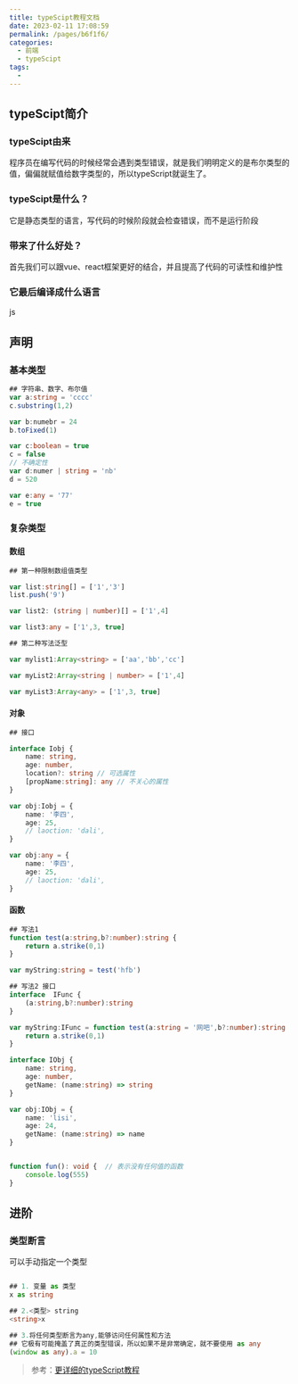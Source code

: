 ```yaml
---
title: typeScipt教程文档
date: 2023-02-11 17:08:59
permalink: /pages/b6f1f6/
categories: 
  - 前端
  - typeScipt
tags: 
  - 
---
```


## typeScipt简介

### typeScipt由来
程序员在编写代码的时候经常会遇到类型错误，就是我们明明定义的是布尔类型的值，偏偏就赋值给数字类型的，所以typeScript就诞生了。
### typeScipt是什么？
它是静态类型的语言，写代码的时候阶段就会检查错误，而不是运行阶段
### 带来了什么好处？
首先我们可以跟vue、react框架更好的结合，并且提高了代码的可读性和维护性
### 它最后编译成什么语言
js

## 声明
### 基本类型
```typescript
## 字符串、数字、布尔值
var a:string = 'cccc'
c.substring(1,2)

var b:numebr = 24
b.toFixed(1)

var c:boolean = true
c = false
// 不确定性
var d:numer | string = 'nb' 
d = 520

var e:any = '77'
e = true
```
### 复杂类型
#### 数组
```typescript
## 第一种限制数组值类型

var list:string[] = ['1','3']
list.push('9')

var list2: (string | number)[] = ['1',4]

var list3:any = ['1',3, true]

## 第二种写法泛型

var mylist1:Array<string> = ['aa','bb','cc']

var myList2:Array<string | number> = ['1',4]

var myList3:Array<any> = ['1',3, true]
```

#### 对象
```typescript
## 接口

interface Iobj {
    name: string,
    age: number,
    location?: string // 可选属性
    [propName:string]: any // 不关心的属性
}

var obj:Iobj = {
    name: '李四',
    age: 25,
    // laoction: 'dali',
}

var obj:any = {
    name: '李四',
    age: 25,
    // laoction: 'dali',
}
```
#### 函数
```typescript
## 写法1
function test(a:string,b?:number):string {
    return a.strike(0,1)
}

var myString:string = test('hfb')

## 写法2 接口
interface  IFunc {
    (a:string,b?:number):string
}

var myString:IFunc = function test(a:string = '网吧',b?:number):string {
    return a.strike(0,1)
}

interface IObj {
    name: string,
    age: number,
    getName: (name:string) => string
}

var obj:IObj = {
    name: 'lisi',
    age: 24,
    getName: (name:string) => name
}


function fun(): void {  // 表示没有任何值的函数
    console.log(555)
}

```

## 进阶
### 类型断言

可以手动指定一个类型
```typescript

## 1. 变量 as 类型
x as string

## 2.<类型> string
<string>x

## 3.将任何类型断言为any,能够访问任何属性和方法
## 它极有可能掩盖了真正的类型错误，所以如果不是非常确定，就不要使用 as any    
(window as any).a = 10
```


> 参考：[更详细的typeScript教程](https://ts.xcatliu.com/)
